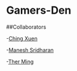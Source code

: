 # Gamers-Den
##Collaborators

-[Ching Xuen](https://github.com/muchenthusiast)

-[Manesh Sridharan](https://github.com/ManeshSridharan)

-[Ther Ming](https://github.com/ThrMing)

